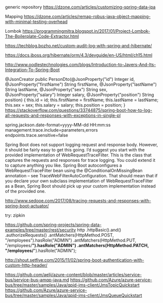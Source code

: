 generic repository
https://dzone.com/articles/customizing-spring-data-jpa

Mapping
https://dzone.com/articles/remap-robus-java-object-mapping-with-minimal-testing-overhead

Lombok
https://programmingmitra.blogspot.in/2017/01/Project-Lombok-The-Boilerplate-Code-Extractor.html

https://techblog.bozho.net/custom-audit-log-with-spring-and-hibernate/

https://docs.jboss.org/hibernate/orm/4.3/devguide/en-US/html/ch15.html

http://www.oodlestechnologies.com/blogs/Introduction-to-Javers-And-Its-Integration-To-Spring-Boot

 @JsonCreator
    public PersonDto(@JsonProperty("id") Integer id,
                     @JsonProperty("firstName") String firstName,
                     @JsonProperty("lastName") String lastName,
                     @JsonProperty("sex") String sex,
                     @JsonProperty("salary") Integer salary,
                     @JsonProperty("position") String position) {
        this.id = id;
        this.firstName = firstName;
        this.lastName = lastName;
        this.sex = sex;
        this.salary = salary;
        this.position = position;
    }
https://stackoverflow.com/questions/33744875/spring-boot-how-to-log-all-requests-and-responses-with-exceptions-in-single-pl

spring.jackson.date-format=yyyy-MM-dd HH:mm:ss
management.trace.include=parameters,errors
endpoints.trace.sensitive=false

Spring Boot does not support logging request and response body. However, it should be fairly easy to get this going. I’d suggest you start with the provided implementation of WebRequestTraceFilter. This is the class that captures the requests and responses for trace logging. You could extend it to capture anything you like.
Spring Boot autoconfigures a WebRequestTraceFilter bean using the @ConditionalOnMissingBean annotation – see TraceWebFilterAutoConfiguration. That should mean that if you declare your own subclass implementation of WebRequestTraceFilter as a Bean, Spring Boot should pick up your custom implementation instead of the provided one.

http://www.sedooe.com/2017/08/tracing-requests-and-responses-with-spring-boot-actuator/

try: zipkin

https://github.com/spring-projects/spring-data-examples/tree/master/rest/security
http
  .httpBasic().and()
  .authorizeRequests()
    .antMatchers(HttpMethod.POST, "/employees").hasRole("ADMIN")
    .antMatchers(HttpMethod.PUT, "/employees/**").hasRole("ADMIN")
    .antMatchers(HttpMethod.PATCH, "/employees/**").hasRole("ADMIN");
    
http://shout.setfive.com/2015/11/02/spring-boot-authentication-with-custom-http-header/

https://github.com/aelij/azure-content/blob/master/articles/service-bus/service-bus-amqp-java.md
https://github.com/Azure/azure-service-bus/tree/master/samples/Java/qpid-jms-client/JmsTopicQuickstart
https://github.com/Azure/azure-service-bus/tree/master/samples/Java/qpid-jms-client/JmsQueueQuickstart
